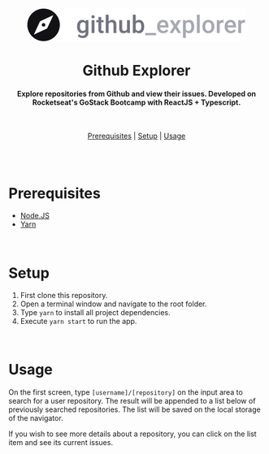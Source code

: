 <h1 align="center">
  <img  src="src/assets/logo.svg"/>
  <br>
  <br>
  Github Explorer
</h1>

<h4 align="center">Explore repositories from Github and view their issues. Developed on Rocketseat's GoStack Bootcamp with ReactJS + Typescript.</h4>

<br/>

<p align="center">
  <a href="#prerequisites">Prerequisites</a> |
  <a href="#setup">Setup</a> |
  <a href="#usage">Usage</a>
</p>

<br/>
<br/>

# Prerequisites

* [Node.JS](https://nodejs.org/)
* [Yarn](https://classic.yarnpkg.com/)

<br/>

# Setup

1. First clone this repository.
2. Open a terminal window and navigate to the root folder.
3. Type `yarn` to install all project dependencies.
4. Execute `yarn start` to run the app.

<br/>

# Usage

On the first screen, type `[username]/[repository]` on the input area to search for a user repository. The result will be appended to a list below of previously searched repositories. The list will be saved on the local storage of the navigator.

If you wish to see more details about a repository, you can click on the list item and see its current issues.
